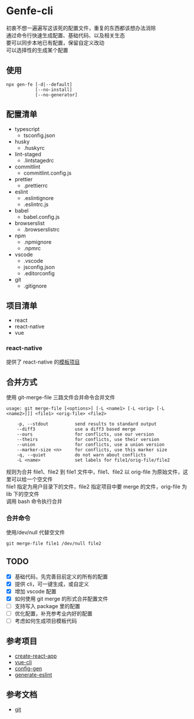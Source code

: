 # Genfe-cli

初衷不想一遍遍写这该死的配置文件，重复的东西都该想办法消除  
通过命令行快速生成配置、基础代码、以及相关生态  
要可以同步本地已有配置，保留自定义改动  
可以选择性的生成某个配置

## 使用

```
npx gen-fe [-d|--default]
           [--no-install]
           [--no-generator]
```

## 配置清单

- typescript
  - tsconfig.json
- husky
  - .huskyrc
- lint-staged
  - .lintstagedrc
- commitlint
  - commitlint.config.js
- prettier
  - .prettierrc
- eslint
  - .eslintignore
  - .eslintrc.js
- babel
  - babel.config.js
- browserslist
  - .browserslistrc
- npm
  - .npmignore
  - .npmrc
- vscode
  - .vscode
  - jsconfig.json
  - .editorconfig
- git
  - .gitignore

## 项目清单

- react
- react-native
- vue

### react-native

提供了 react-native 的[模板项目](https://github.com/TaumuLu/react-native-template-batty)

## 合并方式

使用 git-merge-file 三路文件合并命令合并文件

```
usage: git merge-file [<options>] [-L <name1> [-L <orig> [-L <name2>]]] <file1> <orig-file> <file2>

    -p, --stdout          send results to standard output
    --diff3               use a diff3 based merge
    --ours                for conflicts, use our version
    --theirs              for conflicts, use their version
    --union               for conflicts, use a union version
    --marker-size <n>     for conflicts, use this marker size
    -q, --quiet           do not warn about conflicts
    -L <name>             set labels for file1/orig-file/file2
```

规则为合并 file1、file2 到 file1 文件中，file1、file2 以 orig-file 为原始文件，这里可以给一个空文件  
file1 指定为用户目录下的文件，file2 指定项目中要 merge 的文件，orig-file 为 lib 下的空文件  
调用 bash 命令执行合并

### 合并命令

使用/dev/null 代替空文件

```
git merge-file file1 /dev/null file2
```

## TODO

- [x] 基础代码，先完善目前定义的所有的配置
- [x] 提供 cli，可一键生成，或自定义
- [x] 增加 vscode 配置
- [x] 如何使用 git merge 的形式合并配置文件
- [ ] 支持写入 package 里的配置
- [ ] 优化配置，补充参考业内好的配置
- [ ] 考虑如何生成项目模板代码

## 参考项目

- [create-react-app](https://github.com/facebook/create-react-app)
- [vue-cli](https://github.com/vuejs/vue-cli)
- [config-gen](https://github.com/cszatma/config-gen)
- [generate-eslint](https://github.com/generate/generate-eslint)

## 参考文档

- [git](https://www.php.cn/manual/view/35026.html)
